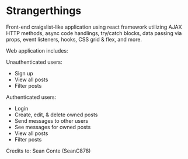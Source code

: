 # Strangerthings

Front-end craigslist-like application using react framework utilizing AJAX HTTP methods, async code handlings, try/catch blocks, data passing via props, event listeners, hooks, CSS grid & flex, and more.

Web application includes:

Unauthenticated users:
- Sign up
- View all posts
- Filter posts

Authenticated users:
- Login
- Create, edit, & delete owned posts
- Send messages to other users
- See messages for owned posts
- View all posts
- Filter posts

Credits to: Sean Conte (SeanC878)
